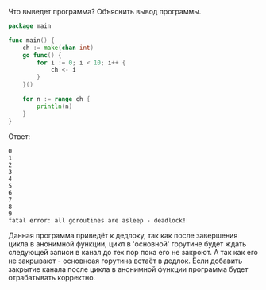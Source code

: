 Что выведет программа? Объяснить вывод программы.

```go
package main

func main() {
	ch := make(chan int)
	go func() {
		for i := 0; i < 10; i++ {
			ch <- i
		}
	}()

	for n := range ch {
		println(n)
	}
}
```

Ответ:
```shell
0
1
2
3
4
5
6
7
8
9
fatal error: all goroutines are asleep - deadlock!
```
Данная программа приведёт к дедлоку, так как после завершения цикла в анонимной
функции, цикл в 'основной' горутине будет ждать следующей записи в канал до тех
пор пока его не закроют. А так как его не закрывают - основноая горутина встаёт
в дедлок.
Если добавить закрытие канала после цикла в анонимной функции программа будет 
отрабатывать корректно.
